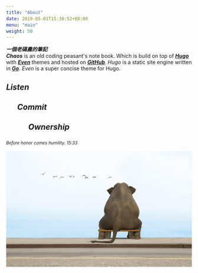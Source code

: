 ```yaml
---
title: "About"
date: 2019-05-01T15:38:52+08:00
menu: "main"
weight: 50
---
```

**_一個老碼農的筆記_**  
**_Chaos_** is an old coding peasant's note book. 
Which is build on top of [**_Hugo_**](https://gohugo.io/) with [**_Even_**](https://themes.gohugo.io/hugo-theme-even/) themes and hosted on [**_GitHub_**](https://github.com/).
_Hugo_ is a static site engine written in [**_Go_**](https://golang.org/).
_Even_ is a super concise theme for Hugo.
## <p class="tag-cloud" style="color:navy"><a>_**Listen**_</a></p>
## <p class="tag-cloud" style="color:navy;margin-left:30px"><a>_**Commit**_</a></p>
## <p class="tag-cloud" style="color:navy;margin-left:60px"><a>_**Ownership**_</a></p>
<small><p class="tag-cloud" style="color:navy"><a>_Before honor comes humility. 15:33_</a></p></small>

<img src="alone_800x500.jpg">

